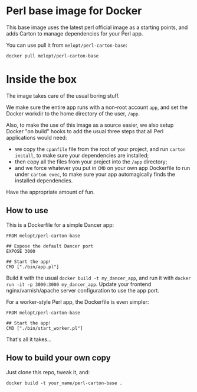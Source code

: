 # Perl base image for Docker #

This base image uses the latest perl official image as a starting
points, and adds Carton to manage dependencies for your Perl app.

You can use pull it from `melopt/perl-carton-base`:

    docker pull melopt/perl-carton-base


# Inside the box #

The image takes care of the usual boring stuff.

We make sure the entire app runs with a non-root account `app`, and set
the Docker workdir to the home directory of the user, `/app`.

Also, to make the use of this image as a source easier, we also setup
Docker "on build" hooks to add the usual three steps that all Perl
applications would need:

* we copy the `cpanfile` file from the root of your project, and run
  `carton install`, to make sure your dependencies are installed;
* then copy all the files from your project into the `/app` directory;
* and we force whatever you put in `CMD` on your own app Dockerfile to
  run under `carton exec`, to make sure your app automagically finds the
  installed dependencies.

Have the appropriate amount of fun.


## How to use ##

This is a Dockerfile for a simple Dancer app:

    FROM melopt/perl-carton-base

    ## Expose the default Dancer port
    EXPOSE 3000

    ## Start the app!
    CMD ["./bin/app.pl"]

Build it with the usual `docker build -t my_dancer_app`, and run it with
`docker run -it -p 3000:3000 my_dancer_app`. Update your frontend
nginx/varnish/apache server configuration to use the app port.

For a worker-style Perl app, the Dockerfile is even simpler:

    FROM melopt/perl-carton-base

    ## Start the app!
    CMD ["./bin/start_worker.pl"]

That's all it takes...


## How to build your own copy ##

Just clone this repo, tweak it, and:

    docker build -t your_name/perl-carton-base .
